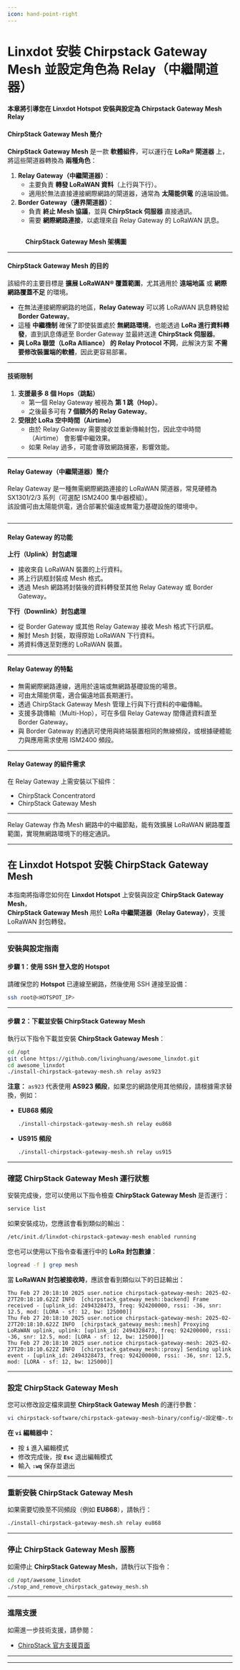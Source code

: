 ```yaml
---
icon: hand-point-right
---
```


# Linxdot 安裝 Chirpstack Gateway Mesh 並設定角色為 Relay（中繼閘道器）

#### **本章將引導您在 Linxdot Hotspot** 安裝與設定為 Chirpstack Gateway Mesh Relay

#### **ChirpStack Gateway Mesh 簡介**

**ChirpStack Gateway Mesh** 是一款 **軟體組件**，可以運行在 **LoRa® 閘道器** 上，將這些閘道器轉換為 **兩種角色**：

1. **Relay Gateway（中繼閘道器）**：
   * 主要負責 **轉發 LoRaWAN 資料**（上行與下行）。
   * 適用於無法直接連接網際網路的閘道器，通常為 **太陽能供電** 的遠端設備。
2. **Border Gateway（邊界閘道器）**：
   * 負責 **終止 Mesh 協議**，並與 **ChirpStack 伺服器** 直接通訊。
   * 需要 **網際網路連接**，以處理來自 Relay Gateway 的 LoRaWAN 訊息。

<figure><img src="../../.gitbook/assets/截圖 2025-02-15 清晨7.29.51.png" alt=""><figcaption><p><strong>ChirpStack Gateway Mesh 架構圖</strong></p></figcaption></figure>

***

#### **ChirpStack Gateway Mesh 的目的**

該組件的主要目標是 **擴展 LoRaWAN® 覆蓋範圍**，尤其適用於 **遠端地區** 或 **網際網路覆蓋不足** 的環境。

* 在無法連接網際網路的地區，**Relay Gateway** 可以將 LoRaWAN 訊息轉發給 **Border Gateway**。
* 這種 **中繼機制** 確保了即使裝置處於 **無網路環境**，也能透過 **LoRa 進行資料轉發**，直到訊息傳遞至 Border Gateway 並最終送達 **ChirpStack 伺服器**。
* **與 LoRa 聯盟（LoRa Alliance） 的 Relay Protocol 不同**，此解決方案 **不需要修改裝置端的軟體**，因此更容易部署。

***

#### **技術限制**

1. **支援最多 8 個 Hops（跳點）**
   * 第一個 Relay Gateway 被視為 **第 1 跳（Hop）**。
   * 之後最多可有 **7 個額外的 Relay Gateway**。
2. **受限於 LoRa 空中時間（Airtime）**
   * 由於 Relay Gateway 需要接收並重新傳輸封包，因此空中時間（Airtime） 會影響中繼效果。
   * 如果 Relay 過多，可能會導致網路擁塞，影響效能。

***

#### **Relay Gateway（中繼閘道器）簡介**

Relay Gateway 是一種無需網際網路連接的 LoRaWAN 閘道器，常見硬體為 SX1301/2/3 系列（可選配 ISM2400 集中器模組）。\
該設備可由太陽能供電，適合部署於偏遠或無電力基礎設施的環境中。

<figure><img src="../../.gitbook/assets/截圖 2025-02-28 凌晨4.23.09.png" alt=""><figcaption></figcaption></figure>

***

#### **Relay Gateway 的功能**

**上行（Uplink）封包處理**

* 接收來自 LoRaWAN 裝置的上行資料。
* 將上行訊框封裝成 Mesh 格式。
* 透過 Mesh 網路將封裝後的資料轉發至其他 Relay Gateway 或 Border Gateway。

**下行（Downlink）封包處理**

* 從 Border Gateway 或其他 Relay Gateway 接收 Mesh 格式下行訊框。
* 解封 Mesh 封裝，取得原始 LoRaWAN 下行資料。
* 將資料傳送至對應的 LoRaWAN 裝置。

***

#### **Relay Gateway 的特點**

* 無需網際網路連線，適用於遠端或無網路基礎設施的場景。
* 可由太陽能供電，適合偏遠地區長期運行。
* 透過 ChirpStack Gateway Mesh 管理上行與下行資料的中繼傳輸。
* 支援多跳傳輸（Multi-Hop），可在多個 Relay Gateway 間傳遞資料直至 Border Gateway。
* 與 Border Gateway 的通訊可使用與終端裝置相同的無線頻段，或根據硬體能力與應用需求使用 ISM2400 頻段。

***

#### **Relay Gateway 的組件需求**

在 Relay Gateway 上需安裝以下組件：

* ChirpStack Concentratord
* ChirpStack Gateway Mesh

***

Relay Gateway 作為 Mesh 網路中的中繼節點，能有效擴展 LoRaWAN 網路覆蓋範圍，實現無網路環境下的穩定通訊。

***

## **在 Linxdot Hotspot 安裝 ChirpStack Gateway Mesh**

本指南將指導您如何在 **Linxdot Hotspot** 上安裝與設定 **ChirpStack Gateway Mesh**，\
**ChirpStack Gateway Mesh** 用於 **LoRa 中繼閘道器（Relay Gateway）**，支援 LoRaWAN 封包轉發。

***

### **安裝與設定指南**

#### **步驟 1：使用 SSH 登入您的 Hotspot**

請確保您的 **Hotspot** 已連線至網路，然後使用 SSH 連接至設備：

```sh
ssh root@<HOTSPOT_IP>
```

***

#### **步驟 2：下載並安裝 ChirpStack Gateway Mesh**

執行以下指令下載並安裝 **ChirpStack Gateway Mesh**：

```sh
cd /opt
git clone https://github.com/livinghuang/awesome_linxdot.git
cd awesome_linxdot
./install-chirpstack-gateway-mesh.sh relay as923
```

**注意：** `as923` 代表使用 **AS923 頻段**，如果您的網路使用其他頻段，請根據需求替換，例如：

*   **EU868 頻段**

    ```sh
    ./install-chirpstack-gateway-mesh.sh relay eu868
    ```
*   **US915 頻段**

    ```sh
    ./install-chirpstack-gateway-mesh.sh relay us915
    ```

***

### **確認 ChirpStack Gateway Mesh 運行狀態**

安裝完成後，您可以使用以下指令檢查 **ChirpStack Gateway Mesh** 是否運行：

```sh
service list
```

如果安裝成功，您應該會看到類似的輸出：

```sh
/etc/init.d/linxdot-chirpstack-gateway-mesh enabled running
```

您也可以使用以下指令查看運行中的 **LoRa 封包數據**：

```sh
logread -f | grep mesh
```

當 **LoRaWAN 封包被接收時**，應該會看到類似以下的日誌輸出：

```
Thu Feb 27 20:18:10 2025 user.notice chirpstack-gateway-mesh: 2025-02-27T20:18:10.622Z INFO  [chirpstack_gateway_mesh::backend] Frame received - [uplink_id: 2494328473, freq: 924200000, rssi: -36, snr: 12.5, mod: [LORA - sf: 12, bw: 125000]]
Thu Feb 27 20:18:10 2025 user.notice chirpstack-gateway-mesh: 2025-02-27T20:18:10.622Z INFO  [chirpstack_gateway_mesh::mesh] Proxying LoRaWAN uplink, uplink: [uplink_id: 2494328473, freq: 924200000, rssi: -36, snr: 12.5, mod: [LORA - sf: 12, bw: 125000]]
Thu Feb 27 20:18:10 2025 user.notice chirpstack-gateway-mesh: 2025-02-27T20:18:10.622Z INFO  [chirpstack_gateway_mesh::proxy] Sending uplink event - [uplink_id: 2494328473, freq: 924200000, rssi: -36, snr: 12.5, mod: [LORA - sf: 12, bw: 125000]]
```

***

### **設定 ChirpStack Gateway Mesh**

您可以修改設定檔來調整 **ChirpStack Gateway Mesh** 的運行參數：

```sh
vi chirpstack-software/chirpstack-gateway-mesh-binary/config/<設定檔>.toml
```

**在 `vi` 編輯器中：**

* 按 **`i`** 進入編輯模式
* 修改完成後，按 **`Esc`** 退出編輯模式
* 輸入 **`:wq`** 保存並退出

***

### **重新安裝 ChirpStack Gateway Mesh**

如果需要切換至不同頻段（例如 **EU868**），請執行：

```sh
./install-chirpstack-gateway-mesh.sh relay eu868
```

***

### **停止 ChirpStack Gateway Mesh 服務**

如需停止 **ChirpStack Gateway Mesh**，請執行以下指令：

```sh
cd /opt/awesome_linxdot
./stop_and_remove_chirpstack_gateway_mesh.sh
```

***

### **進階支援**

如需進一步技術支援，請參閱：

* [ChirpStack 官方支援頁面](https://www.chirpstack.io/)

***

***

